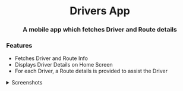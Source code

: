 <h1 align="center">Drivers App</h1>
<h3 align="center">A mobile app which fetches Driver and Route details</h3>

### Features

- Fetches Driver and Route Info
- Displays Driver Details on Home Screen
- For each Driver, a Route details is provided to assist the Driver

<details>
<summary>Screenshots</summary>

![](media/screenshot-driver-info.png)
![](media/screenshot-route-info.png)

</details>